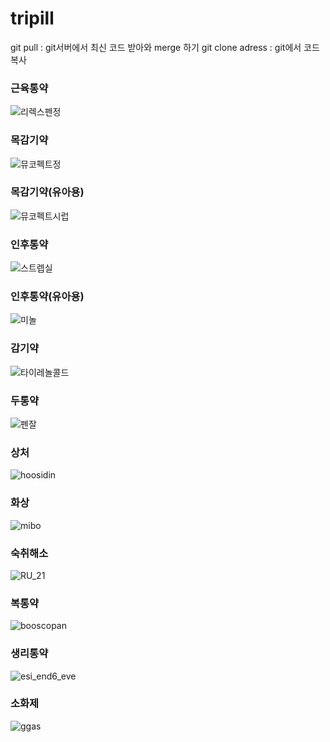 # tripill
git pull : git서버에서 최신 코드 받아와 merge 하기
git clone adress : git에서 코드 복사

### 근육통약
![리렉스펜정](https://user-images.githubusercontent.com/63271979/97138591-e720fa80-179b-11eb-8040-8e46bd5ba728.jpg)
### 목감기약
![뮤코펙트정](https://user-images.githubusercontent.com/63271979/97142413-ed1ad980-17a3-11eb-933e-522941b1efc2.jpg)
### 목감기약(유아용)
![뮤코펙트시럽](https://user-images.githubusercontent.com/63271979/97142425-f310ba80-17a3-11eb-9659-27972ae01fca.jpg)
### 인후통약
![스트렙실](https://user-images.githubusercontent.com/63271979/97138597-ea1beb00-179b-11eb-9439-e00fb86997e1.png)
### 인후통약(유아용)
![미놀](https://user-images.githubusercontent.com/63271979/97141618-6e716c80-17a2-11eb-9699-6892a4fb9e58.png)
### 감기약
![타이레놀콜드](https://user-images.githubusercontent.com/63271979/97138599-eab48180-179b-11eb-84a2-c4dfb7c20d0c.jpg)
### 두통약
![펜잘](https://user-images.githubusercontent.com/63271979/97138601-ebe5ae80-179b-11eb-8663-24a1f4a6012e.jpg)
### 상처
![hoosidin](https://user-images.githubusercontent.com/64213650/97139170-3f0c3100-179d-11eb-9153-d419e36aec3e.jpg)
### 화상
![mibo](https://user-images.githubusercontent.com/64213650/97139171-3fa4c780-179d-11eb-8aff-9214515101c8.png)
### 숙취해소
![RU_21](https://user-images.githubusercontent.com/64213650/97139173-403d5e00-179d-11eb-879d-a21e0a1fd542.jpg)
### 복통약
![booscopan](https://user-images.githubusercontent.com/64213650/97139174-40d5f480-179d-11eb-8d49-f22993260732.jpg)
### 생리통약
![esi_end6_eve](https://user-images.githubusercontent.com/64213650/97139176-40d5f480-179d-11eb-8bac-ada85d35ac71.jpg)
### 소화제
![ggas](https://user-images.githubusercontent.com/64213650/97139178-416e8b00-179d-11eb-8064-9182712d2ba0.jpg)
